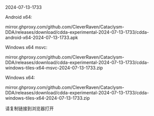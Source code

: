 2024-07-13-1733

Android x64:

mirror.ghproxy.com/github.com/CleverRaven/Cataclysm-DDA/releases/download/cdda-experimental-2024-07-13-1733/cdda-android-x64-2024-07-13-1733.apk

Windows x64 msvc:

mirror.ghproxy.com/github.com/CleverRaven/Cataclysm-DDA/releases/download/cdda-experimental-2024-07-13-1733/cdda-windows-tiles-x64-msvc-2024-07-13-1733.zip

Windows x64:

mirror.ghproxy.com/github.com/CleverRaven/Cataclysm-DDA/releases/download/cdda-experimental-2024-07-13-1733/cdda-windows-tiles-x64-2024-07-13-1733.zip

请复制链接到浏览器打开


